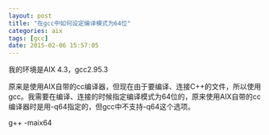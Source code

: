 ```yaml
---
layout: post
title: "在gcc中如何设定编译模式为64位"
categories: aix 
tags: [gcc]
date: 2015-02-06 15:57:05
---
```


我的环境是AIX 4.3，gcc2.95.3

原来是使用AIX自带的cc编译器，但现在由于要编译、连接C++的文件，所以使用gcc。我需要在编译、连接的时候指定编译模式为64位的，原来使用AIX自带的cc编译器时是用-q64指定的，但gcc中不支持-q64这个选项。


g++ -maix64
